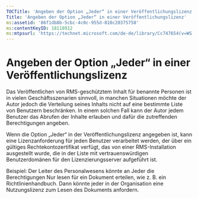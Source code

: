 ```yaml
---
TOCTitle: 'Angeben der Option „Jeder“ in einer Veröffentlichungslizenz'
Title: 'Angeben der Option „Jeder“ in einer Veröffentlichungslizenz'
ms:assetid: '86f1db8b-5cbc-4c0c-955d-810c20375758'
ms:contentKeyID: 18118912
ms:mtpsurl: 'https://technet.microsoft.com/de-de/library/Cc747654(v=WS.10)'
---
```


Angeben der Option „Jeder“ in einer Veröffentlichungslizenz
===========================================================

Das Veröffentlichen von RMS-geschütztem Inhalt für benannte Personen ist in vielen Geschäftsszenarien sinnvoll, in manchen Situationen möchte der Autor jedoch die Verteilung seines Inhalts nicht auf eine bestimmte Liste von Benutzern beschränken. In einem solchen Fall kann der Autor jedem Benutzer das Abrufen der Inhalte erlauben und dafür die zutreffenden Berechtigungen angeben.

Wenn die Option „Jeder“ in der Veröffentlichungslizenz angegeben ist, kann eine Lizenzanforderung für jeden Benutzer verarbeitet werden, der über ein gültiges Rechtekontozertifikat verfügt, das von einer RMS-Installation ausgestellt wurde, die in der Liste mit vertrauenswürdigen Benutzerdomänen für den Lizenzierungsserver aufgeführt ist.

Beispiel: Der Leiter des Personalwesens könnte an Jeder die Berechtigungen Nur lesen für ein Dokument erteilen, wie z. B. ein Richtlinienhandbuch. Dann könnte jeder in der Organisation eine Nutzungslizenz zum Lesen des Dokuments anfordern.